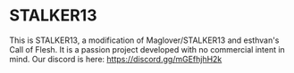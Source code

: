 # STALKER13

This is STALKER13, a modification of Maglover/STALKER13 and esthvan's Call of Flesh. 
It is a passion project developed with no commercial intent in mind. 
Our discord is here: https://discord.gg/mGEfhjhH2k
